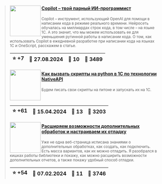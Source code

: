 ﻿<div id="infostart_posts">


> <img src="https://infostart.ru/upload/iblock/e92/e9229466ef5717a593907d1577031b21.jpg?ca194379-c8c7-486c-9843-2c1d4c454d7b" width="96" align="left"> 
> <h4 style="color: white;"><a href="https://infostart.ru/1c/articles/2175351/">Copilot – твой парный ИИ-программист</a></h4>
> <small>Copilot – инструмент, использующий OpenAI для помощи в написании кода в режиме реального времени. Нейросеть обучалась на миллиардах строк кода, в том числе – на языке 1С. А это значит, что мы можем использовать ее для уменьшения рутинной работы в написании кода. О том, как использовать Copilot в ежедневной разработке при написании кода на языках 1С и OneScript, расскажем в статье.</small>  
> <br clear="left">
>
> | :star: +7 |  :calendar: 27.08.2024 |  :speech_balloon: 10 |  :eyes: 3489 |
>  |-|-|-|-|  
> <img src="https://infostart.ru/upload/iblock/a57/a5707e0bb8184dcb38fdc6d97ef07689.png?92334d35-e066-479c-8da6-50ed1e742333" width="96" align="left"> 
> <h4 style="color: white;"><a href="https://infostart.ru/1c/articles/2072990/">Как вызвать скрипты на python в 1С по технологии NativeAPI</a></h4>
> <small>Будем писать свои скрипты на питоне и запускать их на 1С.</small>  
> <br clear="left">
>
> | :star: +61 |  :calendar: 15.04.2024 |  :speech_balloon: 13 |  :eyes: 3203 |
>  |-|-|-|-|  
> <img src="https://infostart.ru/upload/iblock/056/056c40a7b7466e0f727a911732ddb6c5.jpg?03b71006-c618-46ab-b0a9-3e74eeade908" width="96" align="left"> 
> <h4 style="color: white;"><a href="https://infostart.ru/1c/articles/2035802/">Расширяем возможности дополнительных обработок и настраиваем их отладку</a></h4>
> <small>Уже не одна веб-страница исписана знаниями о дополнительных обработках, как создать, как подключить. Есть масса вариантов, как их можно отладить. Я разобрался в кишках работы библиотеки и покажу, как можно расширить возможности дополнительных отчетов, а также покажу удобный способ отладки.</small>  
> <br clear="left">
>
> | :star: +54 |  :calendar: 07.02.2024 |  :speech_balloon: 11 |  :eyes: 3746 |
>  |-|-|-|-|  
</div>
